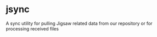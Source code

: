 # jsync
A sync utility for pulling Jigsaw related data from our repository or for processing received files
